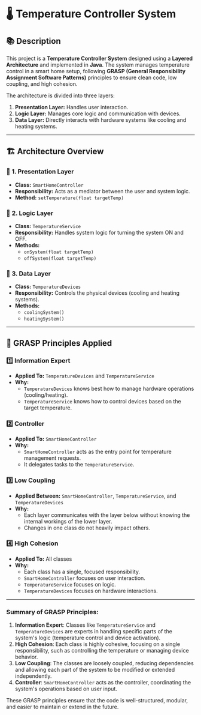 # 🌡️ **Temperature Controller System**

## 📚 **Description**  
This project is a **Temperature Controller System** designed using a **Layered Architecture** and implemented in **Java**. The system manages temperature control in a smart home setup, following **GRASP (General Responsibility Assignment Software Patterns)** principles to ensure clean code, low coupling, and high cohesion.  

The architecture is divided into three layers:  
1. **Presentation Layer:** Handles user interaction.  
2. **Logic Layer:** Manages core logic and communication with devices.  
3. **Data Layer:** Directly interacts with hardware systems like cooling and heating systems.  

---

## 🏗️ **Architecture Overview**  

### 📁 **1. Presentation Layer**  
- **Class:** `SmartHomeController`  
- **Responsibility:** Acts as a mediator between the user and system logic.  
- **Method:** `setTemperature(float targetTemp)`  

### 📁 **2. Logic Layer**  
- **Class:** `TemperatureService`  
- **Responsibility:** Handles system logic for turning the system ON and OFF.  
- **Methods:**  
   - `onSystem(float targetTemp)`  
   - `offSystem(float targetTemp)`  

### 📁 **3. Data Layer**  
- **Class:** `TemperatureDevices`  
- **Responsibility:** Controls the physical devices (cooling and heating systems).  
- **Methods:**  
   - `coolingSystem()`  
   - `heatingSystem()`  

---

## 🧠 **GRASP Principles Applied**  

### 1️⃣ **Information Expert**  
- **Applied To:** `TemperatureDevices` and `TemperatureService`  
- **Why:**  
   - `TemperatureDevices` knows best how to manage hardware operations (cooling/heating).  
   - `TemperatureService` knows how to control devices based on the target temperature.  

### 2️⃣ **Controller**  
- **Applied To:** `SmartHomeController`  
- **Why:**  
   - `SmartHomeController` acts as the entry point for temperature management requests.  
   - It delegates tasks to the `TemperatureService`.  

### 3️⃣ **Low Coupling**  
- **Applied Between:** `SmartHomeController`, `TemperatureService`, and `TemperatureDevices`  
- **Why:**  
   - Each layer communicates with the layer below without knowing the internal workings of the lower layer.  
   - Changes in one class do not heavily impact others.  

### 4️⃣ **High Cohesion**  
- **Applied To:** All classes  
- **Why:**  
   - Each class has a single, focused responsibility.  
   - `SmartHomeController` focuses on user interaction.  
   - `TemperatureService` focuses on logic.  
   - `TemperatureDevices` focuses on hardware interactions.  

---

### Summary of GRASP Principles:
1. **Information Expert**: Classes like `TemperatureService` and `TemperatureDevices` are experts in handling specific parts of the system's logic (temperature control and device activation).
2. **High Cohesion**: Each class is highly cohesive, focusing on a single responsibility, such as controlling the temperature or managing device behavior.
3. **Low Coupling**: The classes are loosely coupled, reducing dependencies and allowing each part of the system to be modified or extended independently.
4. **Controller**: `SmartHomeController` acts as the controller, coordinating the system's operations based on user input.

These GRASP principles ensure that the code is well-structured, modular, and easier to maintain or extend in the future.
